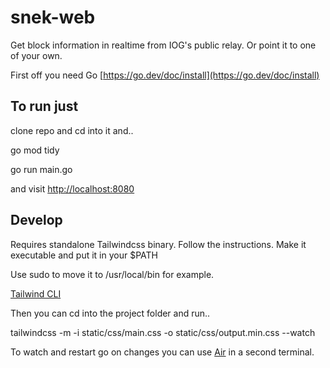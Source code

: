 # snek-web

Get block information in realtime from IOG's public relay. Or point it to one of your own.


First off you need Go [https://go.dev/doc/install](https://go.dev/doc/install)

## To run just

clone repo and cd into it and..

go mod tidy

go run main.go

and visit [http://localhost:8080](http://localhost:8080)


## Develop


Requires standalone Tailwindcss binary. Follow the instructions. Make it executable and put it in your $PATH

Use sudo to move it to /usr/local/bin for example.

[Tailwind CLI](https://tailwindcss.com/blog/standalone-cli)

Then you can cd into the project folder and run..

tailwindcss -m -i static/css/main.css -o static/css/output.min.css --watch

To watch and restart go on changes you can use [Air](https://github.com/cosmtrek/air) in a second terminal.

